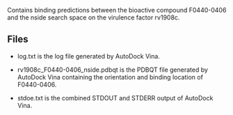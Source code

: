 Contains binding predictions between the bioactive compound F0440-0406 and the nside search space on the virulence factor rv1908c.

## Files

- log.txt is the log file generated by AutoDock Vina.

- rv1908c_F0440-0406_nside.pdbqt is the PDBQT file generated by AutoDock Vina containing the orientation and binding location of F0440-0406.

- stdoe.txt is the combined STDOUT and STDERR output of AutoDock Vina.

